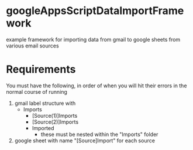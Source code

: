 # googleAppsScriptDataImportFramework
example framework for importing data from gmail to google sheets from various email sources

# Requirements
You must have the following, in order of when you will hit their errors in the normal course of running
1. gmail label structure with
   - Imports
       - [Source(1)]Imports
       - [Source(2)]Imports
       - Imported
           - these must be nested within the "Imports" folder
2. google sheet with name "[Source]Import" for each source
